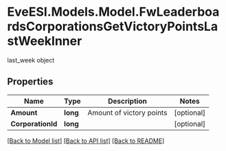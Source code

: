 # EveESI.Models.Model.FwLeaderboardsCorporationsGetVictoryPointsLastWeekInner
last_week object

## Properties

Name | Type | Description | Notes
------------ | ------------- | ------------- | -------------
**Amount** | **long** | Amount of victory points | [optional] 
**CorporationId** | **long** |  | [optional] 

[[Back to Model list]](../README.md#documentation-for-models) [[Back to API list]](../README.md#documentation-for-api-endpoints) [[Back to README]](../README.md)


